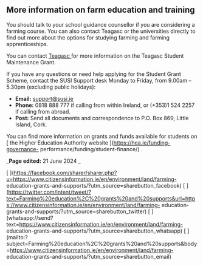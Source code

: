 ##  More information on farm education and training

You should talk to your school guidance counsellor if you are considering a
farming course. You can also contact Teagasc or the universities directly to
find out more about the options for studying farming and farming
apprenticeships.

You can contact [ Teagasc ](https://www.teagasc.ie/) for more information on
the Teagasc Student Maintenance Grant.

If you have any questions or need help applying for the Student Grant Scheme,
contact the SUSI Support desk Monday to Friday, from 9.00am – 5.30pm
(excluding public holidays):

  * **Email:** support@susi.ie 
  * **Phone:** 0818 888 777 if calling from within Ireland, or (+353)1 524 2257 if calling from abroad. 
  * **Post:** Send all documents and correspondence to P.O. Box 869, Little Island, Cork. 

You can find more information on grants and funds available for students on [
the Higher Education Authority website ](https://hea.ie/funding-governance-
performance/funding/student-finance/) .

_**Page edited:** 21 June 2024 _

[
](https://facebook.com/sharer/sharer.php?u=https://www.citizensinformation.ie/en/environment/land/farming-
education-grants-and-supports/?utm_source=sharebutton_facebook) [
](https://twitter.com/intent/tweet/?text=Farming%20education%2C%20grants%20and%20supports&url=https://www.citizensinformation.ie/en/environment/land/farming-
education-grants-and-supports/?utm_source=sharebutton_twitter) [
](whatsapp://send?text=https://www.citizensinformation.ie/en/environment/land/farming-
education-grants-and-supports/?utm_source=sharebutton_whatsapp) [
](mailto:?subject=Farming%20education%2C%20grants%20and%20supports&body=https://www.citizensinformation.ie/en/environment/land/farming-
education-grants-and-supports/?utm_source=sharebutton_email) [
](javascript:void\(0\))
